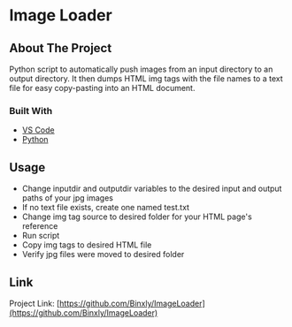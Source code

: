 # Image Loader

<!-- ABOUT THE PROJECT -->
## About The Project

Python script to automatically push images from an input directory to an output directory.
It then dumps HTML img tags with the file names to a text file for easy copy-pasting into an HTML document.

### Built With

* [VS Code](https://code.visualstudio.com/)
* [Python](https://marketplace.visualstudio.com/items?itemName=ms-python.python)

<!-- USAGE -->
## Usage

* Change inputdir and outputdir variables to the desired input and output paths of your jpg images
* If no text file exists, create one named test.txt
* Change img tag source to desired folder for your HTML page's reference
* Run script
* Copy img tags to desired HTML file
* Verify jpg files were moved to desired folder

<!-- CONTACT -->
## Link

Project Link: [https://github.com/Binxly/ImageLoader](https://github.com/Binxly/ImageLoader)
